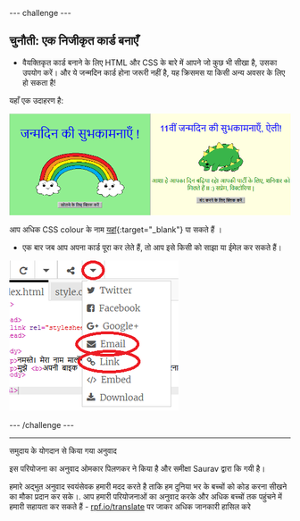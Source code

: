 --- challenge ---

## चुनौती: एक निजीकृत कार्ड बनाएँ

+ वैयक्तिकृत कार्ड बनाने के लिए HTML और CSS के बारे में आपने जो कुछ भी सीखा है, उसका उपयोग करें। और ये जन्मदिन कार्ड होना जरूरी नहीं है, यह क्रिसमस या किसी अन्य अवसर के लिए हो सकता है!

यहाँ एक उदाहरण है:

![स्क्रीनशॉट](images/birthday-final.png)

आप अधिक CSS colour के नाम <u>यहां</u>{:target="_blank"} पा सकते हैं ।

+ एक बार जब आप अपना कार्ड पूरा कर लेते हैं, तो आप इसे किसी को साझा या ईमेल कर सकते हैं।

![स्क्रीनशॉट](images/birthday-share.png)

--- /challenge ---


***
समुदाय के योगदान से किया गया अनुवाद

इस परियोजना का अनुवाद ओमकार पिलणकर ने किया है और समीक्षा Saurav द्वारा कि गयी  है।

हमारे अद्भुत अनुवाद स्वयंसेवक हमारी मदद करते है ताकि हम दुनिया भर के बच्चों को कोड करना सीखने का मौका प्रदान कर सके।. आप हमारी परियोजनाओं का अनुवाद करके और अधिक बच्चों तक पहुंचने में हमारी सहायता कर सकते हैं - [rpf.io/translate](https://rpf.io/translate) पर जाकर अधिक जानकारी हासिल करे